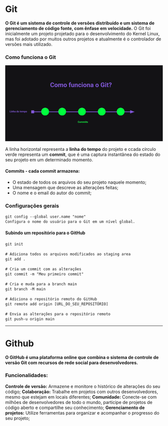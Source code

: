 # Git

**O Git é um sistema de controle de versões distribuído e um sistema de gerenciamento de código fonte, com ênfase em velocidade.**
O Git foi inicialmente um projeto projetado para o desenvolvimento do Kernel Linux, mas foi adotado por muitos outros projetos e atualmente é o controlador de versões mais utilizado.

### Como funciona o Git

![Git 01](./git01.png)

A linha horizontal representa a **linha do tempo** do projeto e ccada círculo verde representa um **commit**, que é uma captura instantânea do estado do seu projeto em um determinado momento.

#### Commits - cada commit armazena:

- O estado de todos os arquivos do seu projeto naquele momento;
- Uma mensagem que descreve as alterações feitas;
- O nome e o email do autor do commit;

### Configurações gerais

```git
git config --global user.name "nome"
Configura o nome do usuário para o Git em um nível global.
```

####

#### Subindo um repositório para o GitHub

```git
git init

# Adiciona todos os arquivos modificados ao staging area
git add .

# Cria um commit com as alterações
git commit -m "Meu primeiro commit"

# Cria e muda para a branch main
git branch -M main

# Adiciona o repositório remoto do GitHub
git remote add origin [URL_DO_SEU_REPOSITÓRIO]

# Envia as alterações para o repositório remoto
git push-u origin main
```

---

# Github

**O GitHub é uma plataforma online que combina o sistema de controle de versão Git com recursos de rede social para desenvolvedores.**

### Funcionalidades:

**Controle de versão:** Armazene e monitore o histórico de alterações do seu código;
**Colaboração:** Trabalhe em projetos com outros desenvolvedores, mesmo que estejam em locais diferentes;
**Comunidade:** Conecte-se com milhões de desenvolvedores de todo o mundo, participe de projetos de código aberto e compartilhe seu conhecimento;
**Gerenciamento de projetos:** Utilize ferramentas para organizar e acompanhar o progresso do seu projeto;
